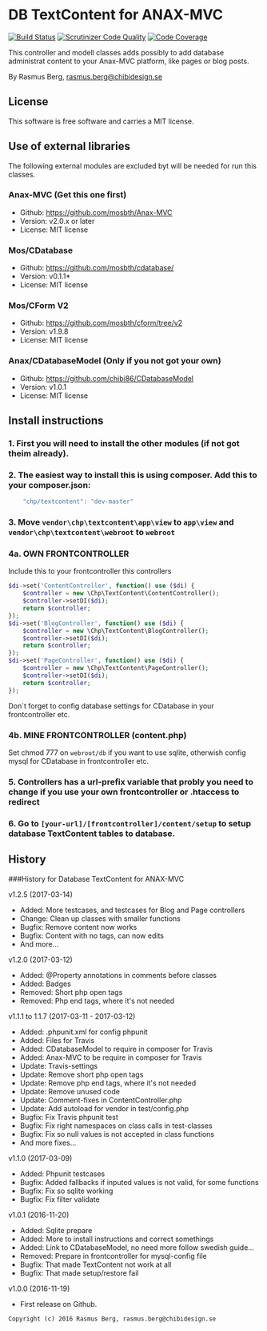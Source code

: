 DB TextContent for ANAX-MVC
===========================

[![Build Status](https://scrutinizer-ci.com/g/Chibi86/DB-TextContent-for-Anax-MVC/badges/build.png?b=master)](https://scrutinizer-ci.com/g/Chibi86/DB-TextContent-for-Anax-MVC/build-status/master)
[![Scrutinizer Code Quality](https://scrutinizer-ci.com/g/Chibi86/DB-TextContent-for-Anax-MVC/badges/quality-score.png?b=master)](https://scrutinizer-ci.com/g/Chibi86/DB-TextContent-for-Anax-MVC/?branch=master)
[![Code Coverage](https://scrutinizer-ci.com/g/Chibi86/DB-TextContent-for-Anax-MVC/badges/coverage.png?b=master)](https://scrutinizer-ci.com/g/Chibi86/DB-TextContent-for-Anax-MVC/?branch=master)

This controller and modell classes adds possibly to add database administrat content to your Anax-MVC platform, like pages or blog posts.

By Rasmus Berg, rasmus.berg@chibidesign.se


License
------------------

This software is free software and carries a MIT license.


Use of external libraries
-----------------------------------

The following external modules are excluded byt will be needed for run this classes.

### Anax-MVC (Get this one first)
* Github: https://github.com/mosbth/Anax-MVC
* Version: v2.0.x or later
* License: MIT license

### Mos/CDatabase
* Github: https://github.com/mosbth/cdatabase/
* Version: v0.1.1*
* License: MIT license

### Mos/CForm V2
* Github: https://github.com/mosbth/cform/tree/v2
* Version: v1.9.8
* License: MIT license

### Anax/CDatabaseModel (Only if you not got your own)
* Github: https://github.com/chibi86/CDatabaseModel
* Version: v1.0.1
* License: MIT license

Install instructions
--------------------

### 1. First you will need to install the other modules (if not got theim already). 

### 2. The easiest way to install this is using composer. Add this to your composer.json: 

```javascript
    "chp/textcontent": "dev-master"
```

### 3. Move `vendor\chp\textcontent\app\view` to `app\view` and `vendor\chp\textcontent\webroot` to `webroot`

### 4a. OWN FRONTCONTROLLER

Include this to your frontcontroller this controllers 

```php
$di->set('ContentController', function() use ($di) {
    $controller = new \Chp\TextContent\ContentController();
    $controller->setDI($di);
    return $controller;
});
$di->set('BlogController', function() use ($di) {
    $controller = new \Chp\TextContent\BlogController();
    $controller->setDI($di);
    return $controller;
});
$di->set('PageController', function() use ($di) {
    $controller = new \Chp\TextContent\PageController();
    $controller->setDI($di);
    return $controller;
});
```

Don`t forget to config database settings for CDatabase in your frontcontroller etc.

### 4b. MINE FRONTCONTROLLER (content.php)

Set chmod 777 on `webroot/db` if you want to use sqlite, otherwish config mysql for CDatabase in frontcontroller etc.

### 5. Controllers has a url-prefix variable that probly you need to change if you use your own frontcontroller or .htaccess to redirect

### 6. Go to `[your-url]/[frontcontroller]/content/setup` to setup database TextContent tables to database. 


History
-----------------------------------

###History for Database TextContent for ANAX-MVC 

v1.2.5 (2017-03-14)

* Added: More testcases, and testcases for Blog and Page controllers
* Change: Clean up classes with smaller functions
* Bugfix: Remove content now works
* Bugfix: Content with no tags, can now edits
* And more...

v1.2.0 (2017-03-12)

* Added: @Property  annotations in comments before classes
* Added: Badges
* Removed: Short php open tags
* Removed: Php end tags, where it's not needed

v1.1.1 to 1.1.7 (2017-03-11 - 2017-03-12)

* Added: .phpunit.xml for config phpunit
* Added: Files for Travis
* Added: CDatabaseModel to require in composer for Travis
* Added: Anax-MVC to be require in composer for Travis
* Update: Travis-settings
* Update: Remove short php open tags
* Update: Remove php end tags, where it's not needed
* Update: Remove unused code
* Update: Comment-fixes in ContentController.php
* Update: Add autoload for vendor in test/config.php
* Bugfix: Fix Travis phpunit test
* Bugfix: Fix right namespaces on class calls in test-classes
* Bugfix: Fix so null values is not accepted in class functions
* And more fixes...

v1.1.0 (2017-03-09)

* Added: Phpunit testcases
* Bugfix: Added fallbacks if inputed values is not valid, for some functions
* Bugfix: Fix so sqlite working
* Bugfix: Fix filter validate

v1.0.1 (2016-11-20)

* Added: Sqlite prepare
* Added: More to install instructions and correct somethings
* Added: Link to CDatabaseModel, no need more follow swedish guide...
* Removed: Prepare in frontcontroller for mysql-config file
* Bugfix: That made TextContent not work at all
* Bugfix: That made setup/restore fail

v1.0.0 (2016-11-19)

* First release on Github.



```
Copyright (c) 2016 Rasmus Berg, rasmus.berg@chibidesign.se
```
